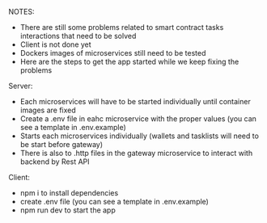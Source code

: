  NOTES:
   * There are still some problems related to smart contract tasks interactions that need to be solved
   * Client is not done yet
   * Dockers images of microservices still need to be tested
   * Here are the steps to get the app started while we keep fixing the problems

 Server:
   * Each microservices will have to be started individually until container images are fixed
   * Create a .env file in eahc microservice with the proper values (you can see a template in .env.example)
   * Starts each microservices individually (wallets and tasklists will need to be start before gateway)
   * There is also to .http files in the gateway microservice to interact with backend by Rest API

 Client:
   * npm i to install dependencies
   * create .env file (you can see a template in .env.example)
   * npm run dev to start the app

